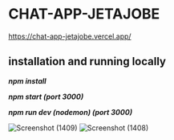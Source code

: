 # CHAT-APP-JETAJOBE
https://chat-app-jetajobe.vercel.app/

## installation and running locally

**_npm install_**


**_npm start (port 3000)_**


**_npm run dev (nodemon) (port 3000)_**

![Screenshot (1409)](https://user-images.githubusercontent.com/89510635/209514685-65365553-e80a-4faa-9bd9-6533592e1da6.png)
![Screenshot (1408)](https://user-images.githubusercontent.com/89510635/209514678-a6919205-3fad-46ad-82a1-920bc7705e6a.png)
